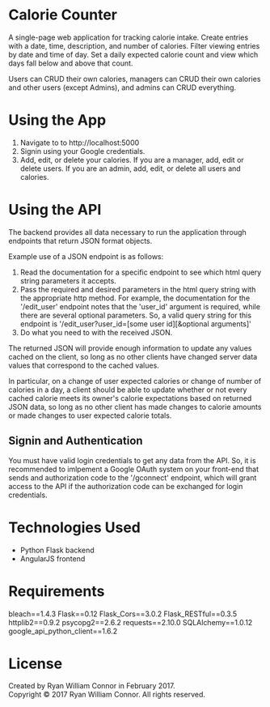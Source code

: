 # Calorie Counter

A single-page web application for tracking calorie intake. Create entries with a date, time, description, and number of calories. Filter viewing entries by date and time of day. Set a daily expected calorie count and view which days fall below and above that count.

Users can CRUD their own calories, managers can CRUD their own calories and other users (except Admins), and admins can CRUD everything.

# Using the App

1. Navigate to to http://localhost:5000
2. Signin using your Google credentials.
3. Add, edit, or delete your calories. If you are a manager, add, edit or delete users. If you are an admin, add, edit, or delete all users and calories.

# Using the API

The backend provides all data necessary to run the application through endpoints that return JSON format objects.

Example use of a JSON endpoint is as follows:

1. Read the documentation for a specific endpoint to see which html query string parameters it accepts.
2. Pass the required and desired parameters in the html query string with the appropriate http method. For example, the documentation for the '/edit_user' endpoint notes that the 'user_id' argument is required, while there are several optional parameters. So, a valid query string for this endpoint is '/edit_user?user_id=[some user id][&optional arguments]'
3. Do what you need to with the received JSON.

The returned JSON will provide enough information to update any values cached on the client, so long as no other clients have changed server data values that correspond to the cached values.

In particular, on a change of user expected calories or change of number of calories in a day, a client should be able to update whether or not every cached calorie meets its owner's calorie expectations based on returned JSON data, so long as no other client has made changes to calorie amounts or made changes to user expected calorie totals.

## Signin and Authentication 

You must have valid login credentials to get any data from the API. So, it is recommended to imlpement a Google OAuth system on your front-end that sends and authorization code to the '/gconnect' endpoint, which will grant access to the API if the authorization code can be exchanged for login credentials.

# Technologies Used

- Python Flask backend
- AngularJS frontend 

# Requirements

bleach==1.4.3
Flask==0.12
Flask_Cors==3.0.2
Flask_RESTful==0.3.5
httplib2==0.9.2
psycopg2==2.6.2
requests==2.10.0
SQLAlchemy==1.0.12
google_api_python_client==1.6.2

# License

Created by Ryan William Connor in February 2017.  
Copyright © 2017 Ryan William Connor. All rights reserved.